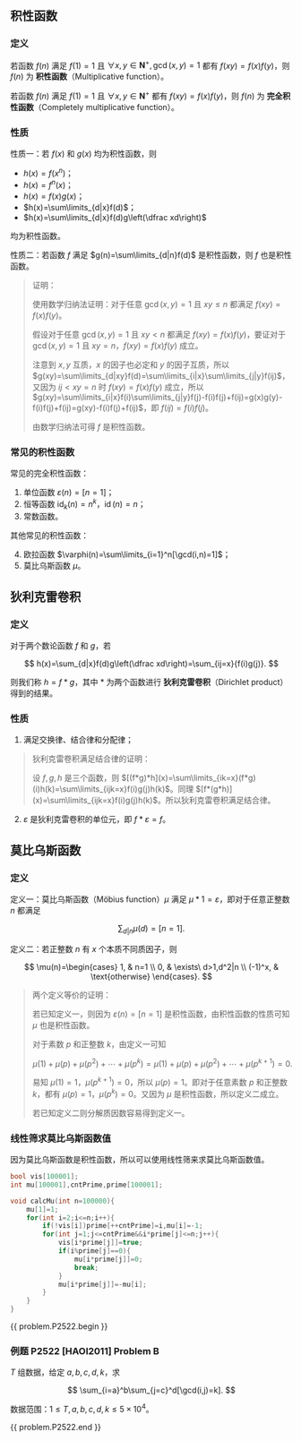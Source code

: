 ## 积性函数

### 定义

若函数 $f(n)$ 满足 $f(1)=1$ 且 $\forall x,y\in\mathbf{N}^+,\gcd(x,y)=1$ 都有 $f(xy)=f(x)f(y)$，则 $f(n)$ 为 **积性函数**（Multiplicative function）。

若函数 $f(n)$ 满足 $f(1)=1$ 且 $\forall x,y\in\mathbf{N}^+$ 都有 $f(xy)=f(x)f(y)$，则 $f(n)$ 为 **完全积性函数**（Completely multiplicative function）。

### 性质

性质一：若 $f(x)$ 和 $g(x)$ 均为积性函数，则

- $h(x)=f(x^n)$；
- $h(x)=f^n(x)$；
- $h(x)=f(x)g(x)$；
- $h(x)=\sum\limits_{d|x}f(d)$；
- $h(x)=\sum\limits_{d|x}f(d)g\left(\dfrac xd\right)$

均为积性函数。

性质二：若函数 $f$ 满足 $g(n)=\sum\limits_{d|n}f(d)$ 是积性函数，则 $f$ 也是积性函数。

> 证明：
> 
> 使用数学归纳法证明：对于任意 $\gcd(x,y)=1$ 且 $xy\leq n$ 都满足 $f(xy)=f(x)f(y)$。
> 
> 假设对于任意 $\gcd(x,y)=1$ 且 $xy < n$ 都满足 $f(xy)=f(x)f(y)$，要证对于 $\gcd(x,y)=1$ 且 $xy=n$，$f(xy)=f(x)f(y)$ 成立。
> 
> 注意到 $x,y$ 互质，$x$ 的因子也必定和 $y$ 的因子互质，所以 $g(xy)=\sum\limits_{d|xy}f(d)=\sum\limits_{i|x}\sum\limits_{j|y}f(ij)$，又因为 $ij < xy=n$ 时 $f(xy)=f(x)f(y)$ 成立，所以 $g(xy)=\sum\limits_{i|x}f(i)\sum\limits_{j|y}f(j)-f(i)f(j)+f(ij)=g(x)g(y)-f(i)f(j)+f(ij)=g(xy)-f(i)f(j)+f(ij)$，即 $f(ij)=f(i)f(j)$。
> 
> 由数学归纳法可得 $f$ 是积性函数。

### 常见的积性函数

常见的完全积性函数：

1. 单位函数 $\varepsilon(n)=[n=1]$；
2. 恒等函数 $\operatorname{id}_k(n)=n^k$，$\operatorname{id}(n)=n$；
3. 常数函数。

其他常见的积性函数：

4. 欧拉函数 $\varphi(n)=\sum\limits_{i=1}^n[\gcd(i,n)=1]$；
5. 莫比乌斯函数 $\mu$。

## 狄利克雷卷积

### 定义

对于两个数论函数 $f$ 和 $g$，若

$$
h(x)=\sum_{d|x}f(d)g\left(\dfrac xd\right)=\sum_{ij=x}{f(i)g(j)}.
$$

则我们称 $h=f*g$，其中 $*$ 为两个函数进行 **狄利克雷卷积**（Dirichlet product）得到的结果。

### 性质

1. 满足交换律、结合律和分配律；

> 狄利克雷卷积满足结合律的证明：
> 
> 设 $f,g,h$ 是三个函数，则 $[(f*g)*h](x)=\sum\limits_{ik=x}(f*g)(i)h(k)=\sum\limits_{ijk=x}f(i)g(j)h(k)$。同理 $[f*(g*h)](x)=\sum\limits_{ijk=x}f(i)g(j)h(k)$。所以狄利克雷卷积满足结合律。

2. $\varepsilon$ 是狄利克雷卷积的单位元，即 $f*\varepsilon=f$。

## 莫比乌斯函数

### 定义

定义一：莫比乌斯函数（Möbius function）$\mu$ 满足 $\mu*1=\varepsilon$，即对于任意正整数 $n$ 都满足

$$
\sum_{d|n}\mu(d)=[n=1].
$$

定义二：若正整数 $n$ 有 $x$ 个本质不同质因子，则

$$
\mu(n)=\begin{cases}
1,      & n=1                \\
0,      & \exists\ d>1,d^2|n \\
(-1)^x, & \text{otherwise}
\end{cases}.
$$

> 两个定义等价的证明：
> 
> 若已知定义一，则因为 $\varepsilon(n)=[n=1]$ 是积性函数，由积性函数的性质可知 $\mu$ 也是积性函数。
> 
> 对于素数 $p$ 和正整数 $k$，由定义一可知
> 
> $$
> \mu(1)+\mu(p)+\mu\left(p^2\right)+\cdots+\mu\left(p^k\right)=\mu(1)+\mu(p)+\mu\left(p^2\right)+\cdots+\mu\left(p^{k+1}\right)=0.
> $$
> 
> 易知 $\mu(1)=1$，$\mu\left(p^{k+1}\right)=0$，所以 $\mu(p)=1$。即对于任意素数 $p$ 和正整数 $k$，都有 $\mu(p)=1$，$\mu\left(p^k\right)=0$。又因为 $\mu$ 是积性函数，所以定义二成立。
> 
> 若已知定义二则分解质因数容易得到定义一。

### 线性筛求莫比乌斯函数值

因为莫比乌斯函数是积性函数，所以可以使用线性筛来求莫比乌斯函数值。

```cpp
bool vis[100001];
int mu[100001],cntPrime,prime[100001];

void calcMu(int n=100000){
    mu[1]=1;
    for(int i=2;i<=n;i++){
        if(!vis[i])prime[++cntPrime]=i,mu[i]=-1;
        for(int j=1;j<=cntPrime&&i*prime[j]<=n;j++){
            vis[i*prime[j]]=true;
            if(i%prime[j]==0){
                mu[i*prime[j]]=0;
                break;
            }
            mu[i*prime[j]]=-mu[i];
        }
    }
}
```

{{ problem.P2522.begin }}

### 例题 P2522 \[HAOI2011\] Problem B

$T$ 组数据，给定 $a,b,c,d,k$，求

$$
\sum_{i=a}^b\sum_{j=c}^d[\gcd(i,j)=k].
$$

数据范围：$1\leq T,a,b,c,d,k\leq 5\times 10^4$。

{{ problem.P2522.end }}